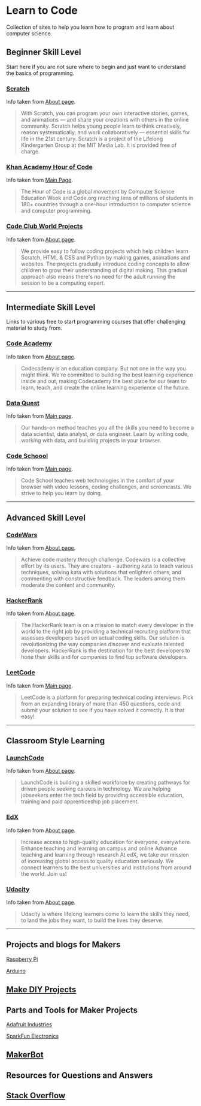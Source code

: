 # Learn to Code

Collection of sites to help you learn how to program and learn about computer science.

## Beginner Skill Level

Start here if you are not sure where to begin and just want to understand the basics of programming.

### [Scratch](https://scratch.mit.edu/)
Info taken from [About page](https://scratch.mit.edu/about).
> With Scratch, you can program your own interactive stories, games, and animations — and share your creations with others in the online community.
> Scratch helps young people learn to think creatively, reason systematically, and work collaboratively — essential skills for life in the 21st century.
> Scratch is a project of the Lifelong Kindergarten Group at the MIT Media Lab. It is provided free of charge.

### [Khan Academy Hour of Code](https://www.khanacademy.org/hourofcode)
Info taken from [Main Page](https://www.khanacademy.org/hourofcode).
> The Hour of Code is a global movement by Computer Science Education Week and Code.org reaching tens of millions of students in 180+ countries through a one-hour introduction to computer science and computer programming.

### [Code Club World Projects](https://codeclubprojects.org/en-GB/)
Info taken from [About page](https://www.codeclubworld.org/about/).
> We provide easy to follow coding projects which help children learn Scratch, HTML & CSS and Python by making games, animations and websites. The projects gradually introduce coding concepts to allow children to grow their understanding of digital making. This gradual approach also means there's no need for the adult running the session to be a computing expert.
---

## Intermediate Skill Level

Links to various free to start programming courses that offer challenging material to study from.

### [Code Academy](https://www.codecademy.com/)
Info taken from [About page](https://www.codecademy.com/about).
> Codecademy is an education company. But not one in the way you might think. We're committed to building the best learning experience inside and out, making Codecademy the best place for our team to learn, teach, and create the online learning experience of the future.

### [Data Quest](https://www.dataquest.io/)
Info taken from [Main page](https://www.dataquest.io/).
> Our hands-on method teaches you all the skills you need to become a data scientist, data analyst, or data engineer.
> Learn by writing code, working with data, and building projects in your browser.

### [Code Schoool](https://www.codeschool.com/)
Info taken from [Main page](https://www.codeschool.com/).
> Code School teaches web technologies in the comfort of your browser with video lessons, coding challenges, and screencasts. We strive to help you learn by doing.
---

## Advanced Skill Level

### [CodeWars](https://www.codewars.com/)
Info taken from [About page](https://www.codewars.com/about).
> Achieve code mastery through challenge.
> Codewars is a collective effort by its users. They are creators - authoring kata to teach various techniques, solving kata with solutions that enlighten others, and commenting with constructive feedback. The leaders among them moderate the content and community.

### [HackerRank](https://www.hackerrank.com/)
Info taken from [About page](https://www.hackerrank.com/aboutus).
> The HackerRank team is on a mission to match every developer in the world to the right job by providing a technical recruiting platform that assesses developers based on actual coding skills. Our solution is revolutionizing the way companies discover and evaluate talented developers. HackerRank is the destination for the best developers to hone their skills and for companies to find top software developers.

### [LeetCode](https://leetcode.com/)
Info taken from [Main page](https://leetcode.com/).
> LeetCode is a platform for preparing technical coding interviews. Pick from an expanding library of more than 450 questions, code and submit your solution to see if you have solved it correctly. It is that easy!
---

## Classroom Style Learning

### [LaunchCode](https://www.launchcode.org/)
Info taken from [About page](https://www.launchcode.org/about).
> LaunchCode is building a skilled workforce by creating pathways for driven people seeking careers in technology. We are helping jobseekers enter the tech field by providing accessible education, training and paid apprenticeship job placement.

### [EdX](https://www.edx.org/)
Info taken from [About page](https://www.edx.org/about-us).
> Increase access to high-quality education for everyone, everywhere
> Enhance teaching and learning on campus and online
> Advance teaching and learning through research
> At edX, we take our mission of increasing global access to quality education seriously. We connect learners to the best universities and institutions from around the world. Join us!

### [Udacity](https://www.udacity.com/)
Info taken from [About page](https://www.udacity.com/us).
> Udacity is where lifelong learners come to learn the skills they need, to land the jobs they want, to build the lives they deserve.
---

## Projects and blogs for Makers

[Raspberry Pi](https://www.raspberrypi.org/)

[Arduino](https://www.arduino.cc/)

[Make DIY Projects](https://makezine.com/)
---

## Parts and Tools for Maker Projects

[Adafruit Industries](https://www.adafruit.com/)

[SparkFun Electronics](https://www.sparkfun.com/)

[MakerBot](https://www.makerbot.com/)
---

## Resources for Questions and Answers

[Stack Overflow](https://stackoverflow.com/)
---